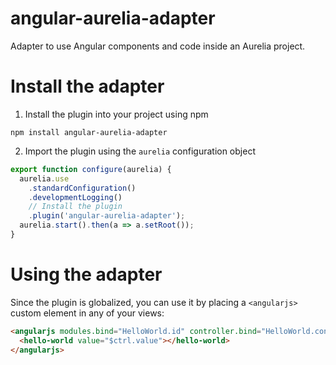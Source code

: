 # angular-aurelia-adapter
Adapter to use Angular components and code inside an Aurelia project.

# Install the adapter
1. Install the plugin into your project using npm
  ```
  npm install angular-aurelia-adapter
  ```
2. Import the plugin using the `aurelia` configuration object

  ```javascript
  export function configure(aurelia) {
    aurelia.use
      .standardConfiguration()
      .developmentLogging()
      // Install the plugin
      .plugin('angular-aurelia-adapter');
    aurelia.start().then(a => a.setRoot());
  }
  ```

# Using the adapter
Since the plugin is globalized, you can use it by placing a `<angularjs>` custom element in any of your views:

  ```html
  <angularjs modules.bind="HelloWorld.id" controller.bind="HelloWorld.controller">
    <hello-world value="$ctrl.value"></hello-world>
  </angularjs>
  ```

